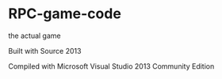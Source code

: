 # RPC-game-code
the actual game

Built with Source 2013

Compiled with Microsoft Visual Studio 2013 Community Edition
